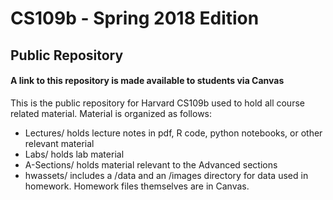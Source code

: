 # CS109b - Spring 2018 Edition
## Public Repository 
#### A link to this repository is made available to students via Canvas

This is the public repository for Harvard CS109b used to hold all course related material. Material is organized as follows:
- Lectures/ holds lecture notes in pdf, R code, python notebooks, or other relevant material
- Labs/ holds lab material
- A-Sections/ holds material relevant to the Advanced sections
- hwassets/ includes a /data and an /images directory for data used in homework. Homework files themselves are in Canvas.
